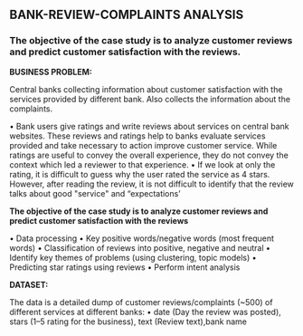 
## BANK-REVIEW-COMPLAINTS ANALYSIS

### The objective of the case study is to analyze customer reviews and predict customer satisfaction with the reviews.


**BUSINESS PROBLEM:**

Central banks collecting information about customer satisfaction with the services provided by different bank. 
Also collects the information about the complaints.

•	Bank users give ratings and write reviews about services on central bank websites. These reviews and ratings help to banks evaluate services provided and take necessary to action improve customer service. While ratings are useful to convey the overall experience, they do not convey the context which led a reviewer to that experience.
•	If we look at only the rating, it is difficult to guess why the user rated the service as 4 stars. However, after reading the review, it is not difficult to identify that the review talks about good "service" and “expectations’

**The objective of the case study is to analyze customer reviews and predict customer satisfaction with the reviews**

•	Data processing
•	Key positive words/negative words (most frequent words)
•	Classification of reviews into positive, negative and neutral
•	Identify key themes of problems (using clustering, topic models)
•	Predicting star ratings using reviews
•	Perform intent analysis

**DATASET:**

The data is a detailed dump of customer reviews/complaints (~500) of different services at different banks:
•	date (Day the review was posted), stars (1–5 rating for the business), text (Review text),bank name

